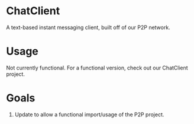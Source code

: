# ChatClient
A text-based instant messaging client, built off of our P2P network.

# Usage
Not currently functional. For a functional version, check out our ChatClient project.

# Goals

1) Update to allow a functional import/usage of the P2P project.

